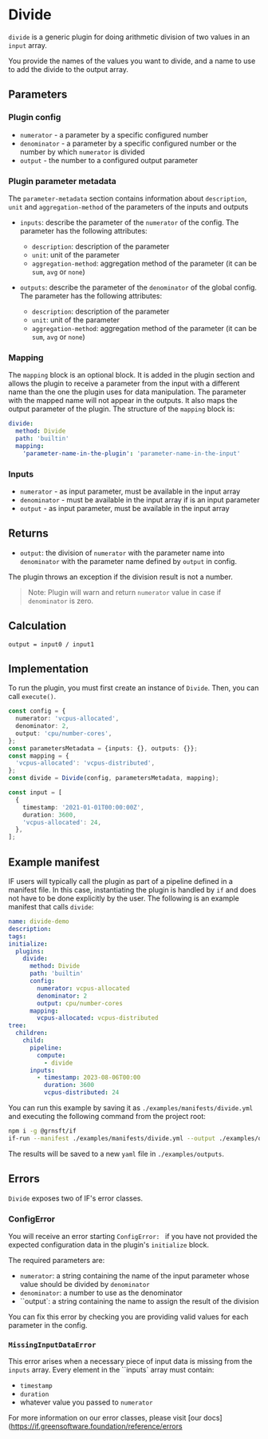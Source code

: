 # Divide

`divide` is a generic plugin for doing arithmetic division of two values in an `input` array.

You provide the names of the values you want to divide, and a name to use to add the divide to the output array.

## Parameters

### Plugin config

- `numerator` - a parameter by a specific configured number
- `denominator` - a parameter by a specific configured number or the number by which `numerator` is divided
- `output` - the number to a configured output parameter

### Plugin parameter metadata

The `parameter-metadata` section contains information about `description`, `unit` and `aggregation-method` of the parameters of the inputs and outputs

- `inputs`: describe the parameter of the `numerator` of the config. The parameter has the following attributes:

  - `description`: description of the parameter
  - `unit`: unit of the parameter
  - `aggregation-method`: aggregation method of the parameter (it can be `sum`, `avg` or `none`)

- `outputs`: describe the parameter of the `denominator` of the global config. The parameter has the following attributes:
  - `description`: description of the parameter
  - `unit`: unit of the parameter
  - `aggregation-method`: aggregation method of the parameter (it can be `sum`, `avg` or `none`)

### Mapping

The `mapping` block is an optional block. It is added in the plugin section and allows the plugin to receive a parameter from the input with a different name than the one the plugin uses for data manipulation. The parameter with the mapped name will not appear in the outputs. It also maps the output parameter of the plugin. The structure of the `mapping` block is:

```yaml
divide:
  method: Divide
  path: 'builtin'
  mapping:
    'parameter-name-in-the-plugin': 'parameter-name-in-the-input'
```

### Inputs

- `numerator` - as input parameter, must be available in the input array
- `denominator` - must be available in the input array if is an input parameter
- `output` - as input parameter, must be available in the input array

## Returns

- `output`: the division of `numerator` with the parameter name into `denominator` with the parameter name defined by `output` in config.

The plugin throws an exception if the division result is not a number.

> Note: Plugin will warn and return `numerator` value in case if `denominator` is zero.

## Calculation

```pseudocode
output = input0 / input1
```

## Implementation

To run the plugin, you must first create an instance of `Divide`. Then, you can call `execute()`.

```typescript
const config = {
  numerator: 'vcpus-allocated',
  denominator: 2,
  output: 'cpu/number-cores',
};
const parametersMetadata = {inputs: {}, outputs: {}};
const mapping = {
  'vcpus-allocated': 'vcpus-distributed',
};
const divide = Divide(config, parametersMetadata, mapping);

const input = [
  {
    timestamp: '2021-01-01T00:00:00Z',
    duration: 3600,
    'vcpus-allocated': 24,
  },
];
```

## Example manifest

IF users will typically call the plugin as part of a pipeline defined in a manifest file. In this case, instantiating the plugin is handled by `if` and does not have to be done explicitly by the user. The following is an example manifest that calls `divide`:

```yaml
name: divide-demo
description:
tags:
initialize:
  plugins:
    divide:
      method: Divide
      path: 'builtin'
      config:
        numerator: vcpus-allocated
        denominator: 2
        output: cpu/number-cores
      mapping:
        vcpus-allocated: vcpus-distributed
tree:
  children:
    child:
      pipeline:
        compute:
          - divide
      inputs:
        - timestamp: 2023-08-06T00:00
          duration: 3600
          vcpus-distributed: 24
```

You can run this example by saving it as `./examples/manifests/divide.yml` and executing the following command from the project root:

```sh
npm i -g @grnsft/if
if-run --manifest ./examples/manifests/divide.yml --output ./examples/outputs/divide.yml
```

The results will be saved to a new `yaml` file in `./examples/outputs`.

## Errors

`Divide` exposes two of IF's error classes.

### ConfigError

You will receive an error starting `ConfigError: ` if you have not provided the expected configuration data in the plugin's `initialize` block.

The required parameters are:

- `numerator`: a string containing the name of the input parameter whose value should be divided by `denominator`
- `denominator`: a number to use as the denominator
- ``output`: a string containing the name to assign the result of the division

You can fix this error by checking you are providing valid values for each parameter in the config.

### `MissingInputDataError`

This error arises when a necessary piece of input data is missing from the `inputs` array.
Every element in the ``inputs` array must contain:

- `timestamp`
- `duration`
- whatever value you passed to `numerator`

For more information on our error classes, please visit [our docs](https://if.greensoftware.foundation/reference/errors
